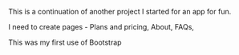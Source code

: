 This is a continuation of another project I started for an app for fun. 

I need to create pages - Plans and pricing, About, FAQs, 

This was my first use of Bootstrap